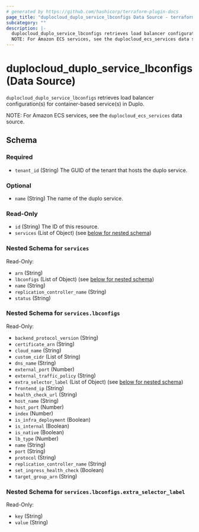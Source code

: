 ```yaml
---
# generated by https://github.com/hashicorp/terraform-plugin-docs
page_title: "duplocloud_duplo_service_lbconfigs Data Source - terraform-provider-duplocloud"
subcategory: ""
description: |-
  duplocloud_duplo_service_lbconfigs retrieves load balancer configuration(s) for container-based service(s) in Duplo.
  NOTE: For Amazon ECS services, see the duplocloud_ecs_services data source.
---
```


# duplocloud_duplo_service_lbconfigs (Data Source)

`duplocloud_duplo_service_lbconfigs` retrieves load balancer configuration(s) for container-based service(s) in Duplo.

NOTE: For Amazon ECS services, see the `duplocloud_ecs_services` data source.



<!-- schema generated by tfplugindocs -->
## Schema

### Required

- `tenant_id` (String) The GUID of the tenant that hosts the duplo service.

### Optional

- `name` (String) The name of the duplo service.

### Read-Only

- `id` (String) The ID of this resource.
- `services` (List of Object) (see [below for nested schema](#nestedatt--services))

<a id="nestedatt--services"></a>
### Nested Schema for `services`

Read-Only:

- `arn` (String)
- `lbconfigs` (List of Object) (see [below for nested schema](#nestedobjatt--services--lbconfigs))
- `name` (String)
- `replication_controller_name` (String)
- `status` (String)

<a id="nestedobjatt--services--lbconfigs"></a>
### Nested Schema for `services.lbconfigs`

Read-Only:

- `backend_protocol_version` (String)
- `certificate_arn` (String)
- `cloud_name` (String)
- `custom_cidr` (List of String)
- `dns_name` (String)
- `external_port` (Number)
- `external_traffic_policy` (String)
- `extra_selector_label` (List of Object) (see [below for nested schema](#nestedobjatt--services--lbconfigs--extra_selector_label))
- `frontend_ip` (String)
- `health_check_url` (String)
- `host_name` (String)
- `host_port` (Number)
- `index` (Number)
- `is_infra_deployment` (Boolean)
- `is_internal` (Boolean)
- `is_native` (Boolean)
- `lb_type` (Number)
- `name` (String)
- `port` (String)
- `protocol` (String)
- `replication_controller_name` (String)
- `set_ingress_health_check` (Boolean)
- `target_group_arn` (String)

<a id="nestedobjatt--services--lbconfigs--extra_selector_label"></a>
### Nested Schema for `services.lbconfigs.extra_selector_label`

Read-Only:

- `key` (String)
- `value` (String)
